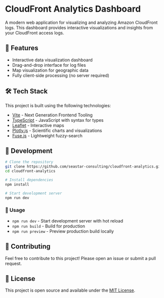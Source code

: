 # CloudFront Analytics Dashboard

A modern web application for visualizing and analyzing Amazon CloudFront logs. This dashboard provides interactive visualizations and insights from your CloudFront access logs.

## 🚀 Features

- Interactive data visualization dashboard
- Drag-and-drop interface for log files
- Map visualization for geographic data
- Fully client-side processing (no server required)

## 🛠️ Tech Stack

This project is built using the following technologies:

- [Vite](https://vitejs.dev/) - Next Generation Frontend Tooling
- [TypeScript](https://www.typescriptlang.org/) - JavaScript with syntax for types
- [Leaflet](https://leafletjs.com/) - Interactive maps
- [Plotly.js](https://plotly.com/javascript/) - Scientific charts and visualizations
- [Fuse.js](https://fusejs.io/) - Lightweight fuzzy-search

## 🔧 Development

```bash
# Clone the repository
git clone https://github.com/seastar-consulting/cloudfront-analytics.git
cd cloudfront-analytics

# Install dependencies
npm install

# Start development server
npm run dev
```

### 🚀 Usage

- `npm run dev` - Start development server with hot reload
- `npm run build` - Build for production
- `npm run preview` - Preview production build locally

## 🤝 Contributing

Feel free to contribute to this project! Please open an issue or submit a pull request.

## 📝 License

This project is open source and available under the [MIT License](LICENSE).

